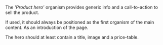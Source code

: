 The *'Product hero'* organism provides generic info and a call-to-action to sell the product.

If used, it should always be positioned as the first organism of the main content. As an introduction of the page.

The hero should at least contain a title, image and a price-table.
